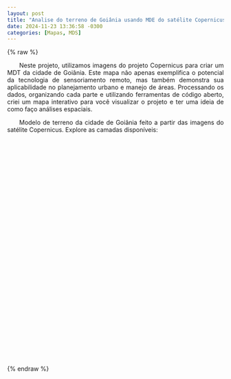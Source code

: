 ```yaml
---
layout: post
title: "Analise do terreno de Goiânia usando MDE do satélite Copernicus!"
date: 2024-11-23 13:36:58 -0300
categories: [Mapas, MDS]
---
```


{% raw %}
<link rel="stylesheet" href="https://unpkg.com/leaflet@1.9.4/dist/leaflet.css" integrity="sha256-p4NxAoJBhIIN+hmNHrzRCf9tD/miZyoHS5obTRR9BMY=" crossorigin=""/>
<script src="https://unpkg.com/leaflet@1.9.4/dist/leaflet.js" integrity="sha256-20nQCchB9co0qIjJZRGuk2/Z9VM+kNiyxNV1lvTlZBo=" crossorigin=""></script>

<style>
  #map {
    width: 100%;
    height: 500px;
    margin: 20px 0;
  }
  .info {
    padding: 6px 8px;
    font: 14px/16px Arial, Helvetica, sans-serif;
    background: white;
    background: rgba(255,255,255,0.8);
    box-shadow: 0 0 15px rgba(0,0,0,0.2);
    border-radius: 5px;
  }
  .texto {
    text-align: justify;
    text-indent: 2em;
  }
  
</style>

<p class="texto">
    Neste projeto, utilizamos imagens do projeto Copernicus para criar um MDT da cidade de Goiânia. 
    Este mapa não apenas exemplifica o potencial da tecnologia de sensoriamento remoto, mas também 
    demonstra sua aplicabilidade no planejamento urbano e manejo de áreas. Processando os dados, 
    organizando cada parte e utilizando ferramentas de código aberto, criei um mapa interativo 
    para você visualizar o projeto e ter uma ideia de como faço análises espaciais.
</p>

<p class="texto">
    Modelo de terreno da cidade de Goiânia feito a partir das imagens do satélite Copernicus. 
    Explore as camadas disponíveis:
</p>

<div id="map"></div>


<script>
document.addEventListener('DOMContentLoaded', function() {
  // Inicializa o mapa
  var map = L.map('map').setView([-16.6789, -49.2539], 10);

  // Define as camadas de tiles
  var mdeLayer = L.tileLayer('{{ site.baseurl }}/_map-resources/mds_goiania/MDE_OpenTopografy_Copernicus_30M_folder/{z}/{x}/{y}.png', {
    maxZoom: 15,
    minZoom: 0,
    tms: true,
    attribution: 'Mapa criado por Pedro Lobato'
  });

  var analiseLayer = L.tileLayer('{{ site.baseurl }}/_map-resources/mds_goiania/Recortado_mascara_folder/{z}/{x}/{y}.png', {
    maxZoom: 15,
    minZoom: 0,
    tms: true,
    opacity: 1,
    attribution: 'Mapa criado por Pedro Lobato'
  });

  // Carrega o GeoJSON
  var geojsonLayer = L.geoJSON(null, {
    style: function(feature) {
      return {
        color: "#ff7800",
        weight: 2,
        opacity: 1,
        fillOpacity: 0.3
      };
    }
  });

  // Define as camadas base e sobreposições
  var baseMaps = {
    "Modelo Digital de Elevação": mdeLayer
  };

  var overlayMaps = {
    "Análise do Terreno": analiseLayer,
    "Contornos": geojsonLayer
  };

  // Adiciona o controle de camadas
  L.control.layers(baseMaps, overlayMaps).addTo(map);

  // Adiciona as camadas iniciais
  mdeLayer.addTo(map);  // Camada base (sempre visível)
  analiseLayer.addTo(map);  // Já inicia com a análise de terreno visível
  geojsonLayer.addTo(map);  // Já inicia com os contornos visíveis

  // Faz o carregamento assíncrono do GeoJSON
  fetch('{{ site.baseurl }}/_map-resources/mds_goiania/Contornos20M.geojson')
    .then(response => response.json())
    .then(data => {
      geojsonLayer.addData(data);
      map.fitBounds(geojsonLayer.getBounds());
    })
    .catch(error => console.error('Erro ao carregar o GeoJSON:', error));
});
</script>
{% endraw %}